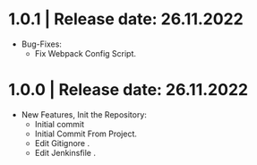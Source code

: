 1.0.1	|	Release date: **26.11.2022**
============================================
* Bug-Fixes:
  - Fix Webpack Config Script.


1.0.0	|	Release date: **26.11.2022**
============================================
* New Features, Init the Repository:
  - Initial commit
  - Initial Commit From Project.
  - Edit Gitignore .
  - Edit Jenkinsfile .


